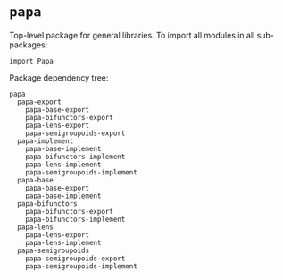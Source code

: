 # `papa`

Top-level package for general libraries. To import all modules in all
sub-packages:

    import Papa

Package dependency tree:

    papa
      papa-export
        papa-base-export
        papa-bifunctors-export
        papa-lens-export
        papa-semigroupoids-export
      papa-implement
        papa-base-implement
        papa-bifunctors-implement
        papa-lens-implement
        papa-semigroupoids-implement
      papa-base
        papa-base-export
        papa-base-implement
      papa-bifunctors
        papa-bifunctors-export
        papa-bifunctors-implement
      papa-lens
        papa-lens-export
        papa-lens-implement
      papa-semigroupoids
        papa-semigroupoids-export
        papa-semigroupoids-implement
